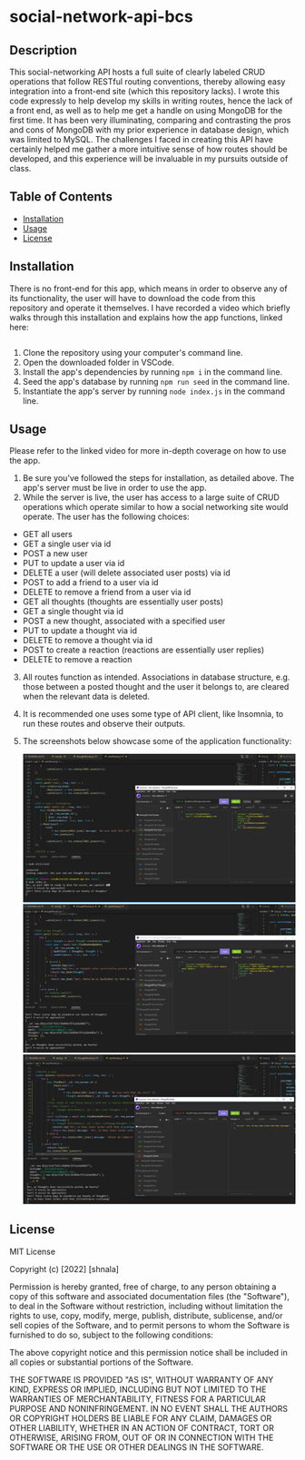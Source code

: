 # social-network-api-bcs

## Description

This social-networking API hosts a full suite of clearly labeled CRUD operations that follow RESTful routing conventions, thereby allowing easy integration into a front-end site (which this repository lacks). I wrote this code expressly to help develop my skills in writing routes, hence the lack of a front end, as well as to help me get a handle on using MongoDB for the first time. It has been very illuminating, comparing and contrasting the pros and cons of MongoDB with my prior experience in database design, which was limited to MySQL. The challenges I faced in creating this API have certainly helped me gather a more intuitive sense of how routes should be developed, and this experience will be invaluable in my pursuits outside of class. 


## Table of Contents

- [Installation](#installation)
- [Usage](#usage)
- [License](#license)

## Installation

There is no front-end for this app, which means in order to observe any of its functionality, the user will have to download the code from this repository and operate it themselves. I have recorded a video which briefly walks through this installation and explains how the app functions, linked here: 

```enter video url here
```

1. Clone the repository using your computer's command line.
2. Open the downloaded folder in VSCode.
3. Install the app's dependencies by running `npm i` in the command line.
4. Seed the app's database by running `npm run seed` in the command line.
5. Instantiate the app's server by running `node index.js` in the command line.


## Usage

Please refer to the linked video for more in-depth coverage on how to use the app.

1. Be sure you've followed the steps for installation, as detailed above. The app's server must be live in order to use the app.
2. While the server is live, the user has access to a large suite of CRUD operations which operate similar to how a social networking site would operate. The user has the following choices:
  * GET all users
  * GET a single user via id
  * POST a new user
  * PUT to update a user via id
  * DELETE a user (will delete associated user posts) via id
  * POST to add a friend to a user via id
  * DELETE to remove a friend from a user via id
  * GET all thoughts (thoughts are essentially user posts)
  * GET a single thought via id
  * POST a new thought, associated with a specified user
  * PUT to update a thought via id
  * DELETE to remove a thought via id
  * POST to create a reaction (reactions are essentially user replies)
  * DELETE to remove a reaction
3. All routes function as intended. Associations in database structure, e.g. those between a posted thought and the user it belongs to, are cleared when the relevant data is deleted. 
4. It is recommended one uses some type of API client, like Insomnia, to run these routes and observe their outputs.
5. The screenshots below showcase some of the application functionality:

    ![alt text](assets/images/sc1.PNG)
    ![alt text](assets/images/sc2.PNG)
    ![alt text](assets/images/sc3.PNG)


## License

MIT License

Copyright (c) [2022] [shnala]

Permission is hereby granted, free of charge, to any person obtaining a copy
of this software and associated documentation files (the "Software"), to deal
in the Software without restriction, including without limitation the rights
to use, copy, modify, merge, publish, distribute, sublicense, and/or sell
copies of the Software, and to permit persons to whom the Software is
furnished to do so, subject to the following conditions:

The above copyright notice and this permission notice shall be included in all
copies or substantial portions of the Software.

THE SOFTWARE IS PROVIDED "AS IS", WITHOUT WARRANTY OF ANY KIND, EXPRESS OR
IMPLIED, INCLUDING BUT NOT LIMITED TO THE WARRANTIES OF MERCHANTABILITY,
FITNESS FOR A PARTICULAR PURPOSE AND NONINFRINGEMENT. IN NO EVENT SHALL THE
AUTHORS OR COPYRIGHT HOLDERS BE LIABLE FOR ANY CLAIM, DAMAGES OR OTHER
LIABILITY, WHETHER IN AN ACTION OF CONTRACT, TORT OR OTHERWISE, ARISING FROM,
OUT OF OR IN CONNECTION WITH THE SOFTWARE OR THE USE OR OTHER DEALINGS IN THE
SOFTWARE.